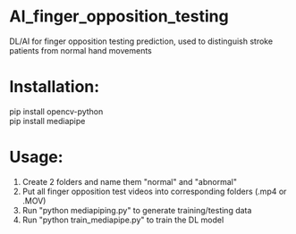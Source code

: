 # AI_finger_opposition_testing
DL/AI for finger opposition testing prediction, used to distinguish stroke patients from normal hand movements

# Installation:
pip install opencv-python  
pip install mediapipe



# Usage:
1. Create 2 folders and name them "normal" and "abnormal"
2. Put all finger opposition test videos into corresponding folders (.mp4 or .MOV)
3. Run "python mediapiping.py" to generate training/testing data
4. Run "python train_mediapipe.py" to train the DL model

